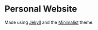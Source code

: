 # Personal Website

Made using [Jekyll](https://jekyllrb.com/) and the [Minimalist](https://github.com/BDHU/minimalist) theme.